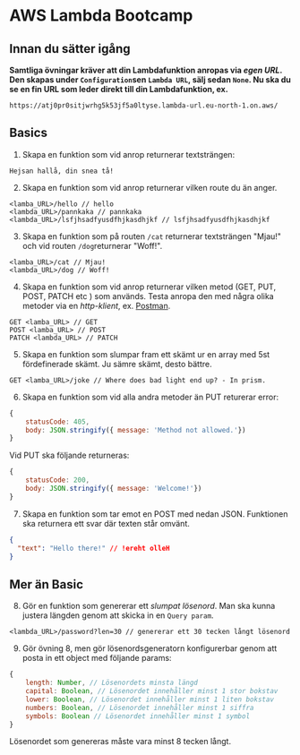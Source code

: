 # AWS Lambda Bootcamp

## Innan du sätter igång

**Samtliga övningar kräver att din Lambdafunktion anropas via _egen URL_. Den skapas under `Configuration`sen `Lambda URL`, sälj sedan `None`. Nu ska du se en fin URL som leder direkt till din Lambdafunktion, ex.**

```
https://atj0pr0sitjwrhg5k53jf5a0ltyse.lambda-url.eu-north-1.on.aws/
```

## Basics

1. Skapa en funktion som vid anrop returnerar textsträngen:

```
Hejsan hallå, din snea tå!
```

2. Skapa en funktion som vid anrop returnerar vilken route du än anger.

```
<lamba_URL>/hello // hello
<lambda_URL>/pannkaka // pannkaka
<lambda_URL>/lsfjhsadfyusdfhjkasdhjkf // lsfjhsadfyusdfhjkasdhjkf
```

3. Skapa en funktion som på routen `/cat` returnerar textsträngen "Mjau!" och vid routen `/dog`returnerar "Woff!".

```
<lamba_URL>/cat // Mjau!
<lambda_URL>/dog // Woff!
```

4. Skapa en funktion som vid anrop returnerar vilken metod (GET, PUT, POST, PATCH etc ) som används. Testa anropa den med några olika metoder via en _http-klient_, ex. [Postman](https://postman.com).

```
GET <lamba_URL> // GET
POST <lamba_URL> // POST
PATCH <lambda_URL> // PATCH
```

5. Skapa en funktion som slumpar fram ett skämt ur en array med 5st fördefinerade skämt. Ju sämre skämt, desto bättre.

```
GET <lamba_URL>/joke // Where does bad light end up? - In prism.
```

6. Skapa en funktion som vid alla andra metoder än PUT returerar error:

```js
{
    statusCode: 405,
    body: JSON.stringify({ message: 'Method not allowed.'})
}
```

Vid PUT ska följande returneras:

```js
{
    statusCode: 200,
    body: JSON.stringify({ message: 'Welcome!'})
}
```

7. Skapa en funktion som tar emot en POST med nedan JSON. Funktionen ska returnera ett svar där texten står omvänt.

```json
{
  "text": "Hello there!" // !ereht olleH
}
```

## Mer än Basic

8. Gör en funktion som genererar ett _slumpat lösenord_. Man ska kunna justera längden genom att skicka in en `Query param`.

```
<lambda_URL>/password?len=30 // genererar ett 30 tecken långt lösenord
```

9. Gör övning 8, men gör lösenordsgeneratorn konfigurerbar genom att posta in ett object med följande params:

```js
{
    length: Number, // Lösenordets minsta längd
    capital: Boolean, // Lösenordet innehåller minst 1 stor bokstav
    lower: Boolean, // Lösenordet innehåller minst 1 liten bokstav
    numbers: Boolean, // Lösenordet innehåller minst 1 siffra
    symbols: Boolean // Lösenordet innehåller minst 1 symbol
}
```

Lösenordet som genereras måste vara minst 8 tecken långt.
